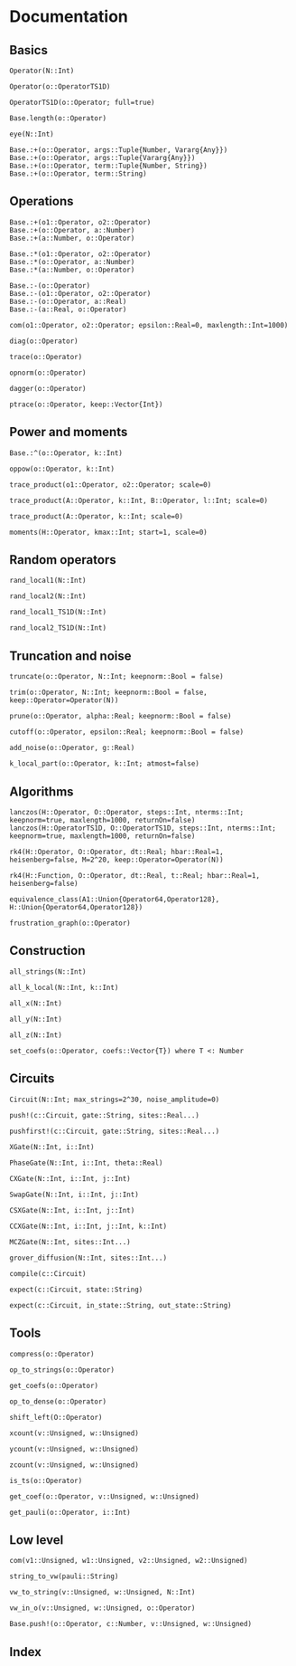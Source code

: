 
# Documentation


## Basics
```@docs
Operator(N::Int)
```

```@docs
Operator(o::OperatorTS1D)
```

```@docs
OperatorTS1D(o::Operator; full=true)
```

```@docs
Base.length(o::Operator)
```

```@docs
eye(N::Int)
```

```@docs
Base.:+(o::Operator, args::Tuple{Number, Vararg{Any}})
Base.:+(o::Operator, args::Tuple{Vararg{Any}})
Base.:+(o::Operator, term::Tuple{Number, String})
Base.:+(o::Operator, term::String)
```


## Operations


```@docs
Base.:+(o1::Operator, o2::Operator)
Base.:+(o::Operator, a::Number)
Base.:+(a::Number, o::Operator)
```


```@docs
Base.:*(o1::Operator, o2::Operator)
Base.:*(o::Operator, a::Number)
Base.:*(a::Number, o::Operator)
```

```@docs
Base.:-(o::Operator)
Base.:-(o1::Operator, o2::Operator)
Base.:-(o::Operator, a::Real)
Base.:-(a::Real, o::Operator)
```

```@docs
com(o1::Operator, o2::Operator; epsilon::Real=0, maxlength::Int=1000)
```

```@docs
diag(o::Operator)
```

```@docs
trace(o::Operator)
```

```@docs
opnorm(o::Operator)
```

```@docs
dagger(o::Operator)
```

```@docs
ptrace(o::Operator, keep::Vector{Int})
```


## Power and moments
```@docs
Base.:^(o::Operator, k::Int)
```
```@docs
oppow(o::Operator, k::Int)
```
```@docs
trace_product(o1::Operator, o2::Operator; scale=0)
```
```@docs
trace_product(A::Operator, k::Int, B::Operator, l::Int; scale=0)
```
```@docs
trace_product(A::Operator, k::Int; scale=0)
```
```@docs
moments(H::Operator, kmax::Int; start=1, scale=0)
```




## Random operators
```@docs
rand_local1(N::Int)
```
```@docs
rand_local2(N::Int)
```
```@docs
rand_local1_TS1D(N::Int)
```
```@docs
rand_local2_TS1D(N::Int)
```



## Truncation and noise
```@docs
truncate(o::Operator, N::Int; keepnorm::Bool = false)
```
```@docs
trim(o::Operator, N::Int; keepnorm::Bool = false, keep::Operator=Operator(N))
```
```@docs
prune(o::Operator, alpha::Real; keepnorm::Bool = false)
```
```@docs
cutoff(o::Operator, epsilon::Real; keepnorm::Bool = false)
```
```@docs
add_noise(o::Operator, g::Real)
```
```@docs
k_local_part(o::Operator, k::Int; atmost=false)
```

## Algorithms
```@docs
lanczos(H::Operator, O::Operator, steps::Int, nterms::Int; keepnorm=true, maxlength=1000, returnOn=false)
lanczos(H::OperatorTS1D, O::OperatorTS1D, steps::Int, nterms::Int; keepnorm=true, maxlength=1000, returnOn=false)
```

```@docs
rk4(H::Operator, O::Operator, dt::Real; hbar::Real=1, heisenberg=false, M=2^20, keep::Operator=Operator(N))
```

```@docs
rk4(H::Function, O::Operator, dt::Real, t::Real; hbar::Real=1, heisenberg=false)
```

```@docs
equivalence_class(A1::Union{Operator64,Operator128}, H::Union{Operator64,Operator128})
```

```@docs
frustration_graph(o::Operator)
```
## Construction
```@docs
all_strings(N::Int)
```
```@docs
all_k_local(N::Int, k::Int)
```
```@docs
all_x(N::Int)
```
```@docs
all_y(N::Int)
```
```@docs
all_z(N::Int)
```
```@docs
set_coefs(o::Operator, coefs::Vector{T}) where T <: Number
```

## Circuits

```@docs
Circuit(N::Int; max_strings=2^30, noise_amplitude=0)
```
```@docs
push!(c::Circuit, gate::String, sites::Real...)
```
```@docs
pushfirst!(c::Circuit, gate::String, sites::Real...)
```

```@docs
XGate(N::Int, i::Int)
```
```@docs
PhaseGate(N::Int, i::Int, theta::Real)
```

```@docs
CXGate(N::Int, i::Int, j::Int)
```

```@docs
SwapGate(N::Int, i::Int, j::Int)
```
```@docs
CSXGate(N::Int, i::Int, j::Int)
```

```@docs
CCXGate(N::Int, i::Int, j::Int, k::Int)
```
```@docs
MCZGate(N::Int, sites::Int...)
```
```@docs
grover_diffusion(N::Int, sites::Int...)
```
```@docs
compile(c::Circuit)
```
```@docs
expect(c::Circuit, state::String)
```
```@docs
expect(c::Circuit, in_state::String, out_state::String)
```




## Tools
```@docs
compress(o::Operator)
```
```@docs
op_to_strings(o::Operator)
```
```@docs
get_coefs(o::Operator)
```
```@docs
op_to_dense(o::Operator)
```
```@docs
shift_left(O::Operator)
```
```@docs
xcount(v::Unsigned, w::Unsigned)
```
```@docs
ycount(v::Unsigned, w::Unsigned)
```
```@docs
zcount(v::Unsigned, w::Unsigned)
```

```@docs
is_ts(o::Operator)
```

```@docs
get_coef(o::Operator, v::Unsigned, w::Unsigned)
```

```@docs
get_pauli(o::Operator, i::Int)
```


## Low level

```@docs
com(v1::Unsigned, w1::Unsigned, v2::Unsigned, w2::Unsigned)
```

```@docs
string_to_vw(pauli::String)
```

```@docs
vw_to_string(v::Unsigned, w::Unsigned, N::Int)
```

```@docs
vw_in_o(v::Unsigned, w::Unsigned, o::Operator)
```

```@docs
Base.push!(o::Operator, c::Number, v::Unsigned, w::Unsigned)
```

## Index

```@index
```
